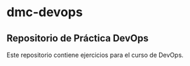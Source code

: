 # dmc-devops

 ## Repositorio de Práctica DevOps

 Este repositorio contiene ejercicios para el curso de DevOps.